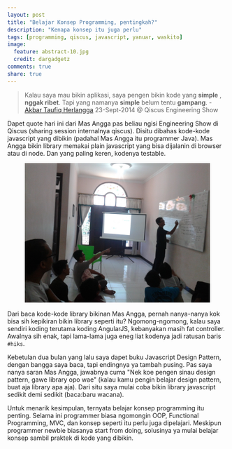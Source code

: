 ```yaml
---
layout: post
title: "Belajar Konsep Programming, pentingkah?"
description: "Kenapa konsep itu juga perlu"
tags: [programming, qiscus, javascript, yanuar, waskito]
image:
  feature: abstract-10.jpg
  credit: dargadgetz
comments: true
share: true
---
```


> Kalau saya mau bikin aplikasi, saya pengen bikin kode yang **simple** , **nggak ribet**. Tapi yang namanya **simple** belum tentu **gampang**. - [Akbar Taufiq Herlangga](https://github.com/atherlangga) 23-Sept-2014 @ Qiscus Engineering Show

Dapet quote hari ini dari Mas Angga pas beliau ngisi Engineering Show di Qiscus (sharing session internalnya qiscus). Disitu dibahas kode-kode javascript yang dibikin (padahal Mas Angga itu programmer Java). Mas Angga bikin library memakai plain javascript yang bisa dijalanin di browser atau di node. Dan yang paling keren, kodenya testable. <!-- more -->

<figure>
	<img src="/images/belajar-konsep-programming/es.jpg" alt="Qiscus Engineering Show">
</figure>

Dari baca kode-kode library bikinan Mas Angga, pernah nanya-nanya kok bisa sih kepikiran bikin library seperti itu?  Ngomong-ngomong, kalau saya sendiri koding terutama koding AngularJS, kebanyakan masih fat controller. Awalnya sih enak, tapi lama-lama juga eneg liat kodenya jadi ratusan baris `#hiks`.

Kebetulan dua bulan yang lalu saya dapet buku Javascript Design Pattern, dengan bangga saya baca, tapi endingnya ya tambah pusing. Pas saya nanya saran Mas Angga, jawabnya cuma "Nek koe pengen sinau design pattern, gawe library opo wae" (kalau kamu pengin belajar design pattern, buat aja library apa aja). Dari situ saya mulai coba bikin library javascript sedikit demi sedikit (baca:baru wacana).

Untuk menarik kesimpulan, ternyata belajar konsep programming itu penting. Selama ini programmer biasa ngomongin OOP, Functional Programming, MVC, dan konsep seperti itu perlu juga dipelajari. Meskipun programmer newbie biasanya start from doing, solusinya ya mulai belajar konsep sambil praktek di kode yang dibikin.